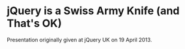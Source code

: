 # jQuery is a Swiss Army Knife (and That's OK)

Presentation originally given at jQuery UK on 19 April 2013.
